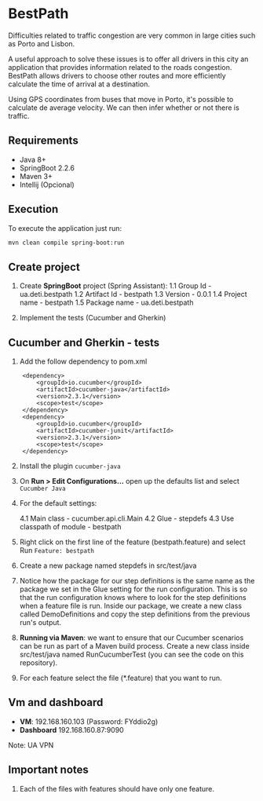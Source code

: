 # BestPath

Difficulties related to traffic congestion are very common in large cities such as Porto and Lisbon.

A useful approach to solve these issues is to offer all drivers in this city an application that provides information related to the roads congestion. BestPath allows drivers to choose other routes and more efficiently calculate the time of arrival at a destination.

Using GPS coordinates from buses that move in Porto, it's possible to calculate de average velocity. We can then infer whether or not there is traffic.


## Requirements

- Java 8+
- SpringBoot 2.2.6
- Maven 3+
- Intellij (Opcional)


## Execution

To execute the application just run:

```bash
mvn clean compile spring-boot:run
```

## Create project

1. Create **SpringBoot** project (Spring Assistant):
    1.1 Group Id - ua.deti.bestpath
    1.2 Artifact Id - bestpath
    1.3 Version - 0.0.1
    1.4 Project name - bestpath
    1.5 Package name - ua.deti.bestpath

2. Implement the tests (Cucumber and Gherkin)


## Cucumber and Gherkin - tests

1. Add the follow dependency to pom.xml

```
	<dependency>
		<groupId>io.cucumber</groupId>
		<artifactId>cucumber-java</artifactId>
		<version>2.3.1</version>
		<scope>test</scope>
	</dependency>
	<dependency>
		<groupId>io.cucumber</groupId>
		<artifactId>cucumber-junit</artifactId>
		<version>2.3.1</version>
		<scope>test</scope>
	</dependency>
```

2. Install the plugin `cucumber-java`

3. On **Run > Edit Configurations…** open up the defaults list and select `Cucumber Java`

4. For the default settings:
    
    4.1 Main class - cucumber.api.cli.Main
    4.2 Glue - stepdefs
    4.3 Use classpath of module - bestpath

5. Right click on the first line of the feature (bestpath.feature) and select Run `Feature: bestpath`

6. Create a new package named stepdefs in src/test/java

7. Notice how the package for our step definitions is the same name as the package we set in the Glue setting for the run configuration. This is so that the run configuration knows where to look for the step definitions when a feature file is run. Inside our package, we create a new class called DemoDefinitions and copy the step definitions from the previous run's output.

8. **Running via Maven**: we want to ensure that our Cucumber scenarios can be run as part of a Maven build process. Create a new class inside src/test/java named RunCucumberTest (you can see the code on this repository).


9. For each feature select the file (*.feature) that you want to run.

## Vm and dashboard

- **VM**: 192.168.160.103   (Password: FYddio2g)
- **Dashboard** 192.168.160.87:9090

Note: UA VPN

## Important notes

1. Each of the files with features should have only one feature.
